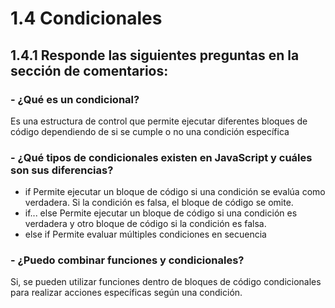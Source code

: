 # 1.4 Condicionales

## 1.4.1 Responde las siguientes preguntas en la sección de comentarios:

### - ¿Qué es un condicional?
Es una estructura de control que permite ejecutar diferentes bloques de código dependiendo de si se cumple o no una condición específica

### - ¿Qué tipos de condicionales existen en JavaScript y cuáles son sus diferencias?
- if
  Permite ejecutar un bloque de código si una condición se evalúa como verdadera. Si la condición es falsa, el bloque de código se omite. 
- if... else
  Permite ejecutar un bloque de código si una condición es verdadera y otro bloque de código si la condición es falsa. 
- else if 
  Permite evaluar múltiples condiciones en secuencia

### - ¿Puedo combinar funciones y condicionales?
Si, se pueden utilizar funciones dentro de bloques de código condicionales para realizar acciones específicas según una condición.
